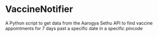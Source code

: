 # VaccineNotifier
A Python script to get data from the Aarogya Sethu API to find vaccine appointments for 7 days past a specific date in a specific pincode

